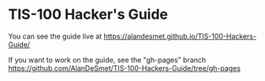 # TIS-100 Hacker's Guide

You can see the guide live at https://alandesmet.github.io/TIS-100-Hackers-Guide/

If you want to work on the guide, see the "gh-pages" branch https://github.com/AlanDeSmet/TIS-100-Hackers-Guide/tree/gh-pages
